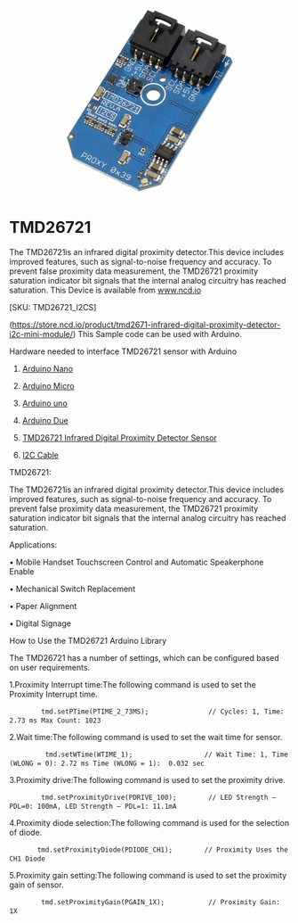 [![TMD26721](TMD26721_I2C.png)](https://store.ncd.io/product/tmd2671-infrared-digital-proximity-detector-i2c-mini-module/)

# TMD26721

The TMD26721is an infrared digital proximity detector.This device includes improved features, such as signal-to-noise frequency and accuracy. To prevent false proximity data measurement, the TMD26721 proximity saturation indicator bit signals that the internal analog circuitry has reached saturation.
This Device is available from www.ncd.io 

[SKU: TMD26721_I2CS]

(https://store.ncd.io/product/tmd2671-infrared-digital-proximity-detector-i2c-mini-module/)
This Sample code can be used with Arduino.

Hardware needed to interface TMD26721 sensor with Arduino

1. <a href="https://store.ncd.io/product/i2c-shield-for-arduino-nano/">Arduino Nano</a>

2. <a href="https://store.ncd.io/product/i2c-shield-for-arduino-micro-with-i2c-expansion-port/">Arduino Micro</a>

3. <a href="https://store.ncd.io/product/i2c-shield-for-arduino-uno/">Arduino uno</a>

4. <a href="https://store.ncd.io/product/dual-i2c-shield-for-arduino-due-with-modular-communications-interface/">Arduino Due</a>

5. <a href="https://store.ncd.io/product/tmd2671-infrared-digital-proximity-detector-i2c-mini-module/">TMD26721 Infrared Digital Proximity Detector Sensor</a>

6. <a href="https://store.ncd.io/product/i%C2%B2c-cable/">I2C Cable</a>

TMD26721:

The TMD26721is an infrared digital proximity detector.This device includes improved features, such as signal-to-noise frequency and accuracy. To prevent false proximity data measurement, the TMD26721 proximity saturation indicator bit signals that the internal analog circuitry has reached saturation.

Applications:

• Mobile Handset Touchscreen Control and Automatic Speakerphone Enable

• Mechanical Switch Replacement

• Paper Alignment

• Digital Signage

How to Use the TMD26721 Arduino Library

The TMD26721 has a number of settings, which can be configured based on user requirements.
   
1.Proximity Interrupt time:The following command is used to set the Proximity Interrupt time.
 
            tmd.setPTime(PTIME_2_73MS);               // Cycles: 1, Time: 2.73 ms Max Count: 1023
            
2.Wait time:The following command is used to set the wait time for sensor.

             tmd.setWTime(WTIME_1);                  // Wait Time: 1, Time (WLONG = 0): 2.72 ms Time (WLONG = 1):  0.032 sec
           
3.Proximity drive:The following command is used to set the proximity drive.

            tmd.setProximityDrive(PDRIVE_100);        // LED Strength – PDL=0: 100mA, LED Strength – PDL=1: 11.1mA
           
4.Proximity diode selection:The following command is used for the selection of diode.             
           
           tmd.setProximityDiode(PDIODE_CH1);        // Proximity Uses the CH1 Diode
             
5.Proximity gain setting:The following command is used to set the proximity gain of sensor.

            tmd.setProximityGain(PGAIN_1X);           // Proximity Gain: 1X
